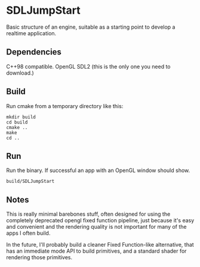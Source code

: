 # SDLJumpStart
Basic structure of an engine, suitable as a starting point to develop a realtime application.

## Dependencies
C++98 compatible.
OpenGL
SDL2  (this is the only one you need to download.)

## Build
Run cmake from a temporary directory like this:

```
mkdir build
cd build
cmake ..
make
cd ..
```

## Run
Run the binary. If successful an app with an OpenGL window should show.

```
build/SDLJumpStart
```

## Notes
This is really minimal barebones stuff, often designed for using the completely deprecated opengl fixed function pipeline,
just because it's easy and convenient and the rendering quality is not important for many of the apps I often build.

In the future, I'll probably build a cleaner Fixed Function-like alternative, that has an immediate mode API to build primitives,
and a standard shader for rendering those primitives.


